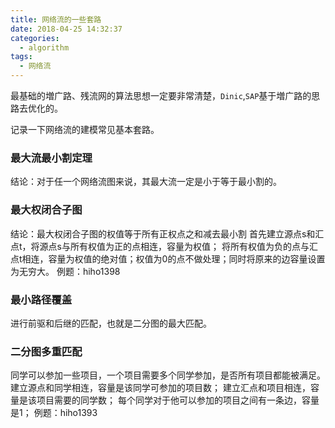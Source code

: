 ```yaml
---
title: 网络流的一些套路
date: 2018-04-25 14:32:37
categories:
  - algorithm
tags:
  - 网络流
---
```

最基础的増广路、残流网的算法思想一定要非常清楚，``Dinic``,``SAP``基于増广路的思路去优化的。

记录一下网络流的建模常见基本套路。

### 最大流最小割定理
结论：对于任一个网络流图来说，其最大流一定是小于等于最小割的。

### 最大权闭合子图
结论：最大权闭合子图的权值等于所有正权点之和减去最小割
首先建立源点s和汇点t，将源点s与所有权值为正的点相连，容量为权值；
将所有权值为负的点与汇点t相连，容量为权值的绝对值；权值为0的点不做处理；同时将原来的边容量设置为无穷大。
例题：hiho1398

### 最小路径覆盖
进行前驱和后继的匹配，也就是二分图的最大匹配。

### 二分图多重匹配
同学可以参加一些项目，一个项目需要多个同学参加，是否所有项目都能被满足。
建立源点和同学相连，容量是该同学可参加的项目数；
建立汇点和项目相连，容量是该项目需要的同学数；
每个同学对于他可以参加的项目之间有一条边，容量是1；
例题：hiho1393
